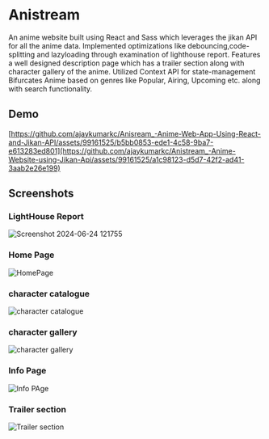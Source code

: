 # Anistream

An anime website built using React and Sass which leverages the jikan API for all the anime data.
Implemented optimizations like debouncing,code-splitting and lazyloading through examination of lighthouse report.
            Features a well designed description page which has a trailer section along with character gallery of the anime.
            Utilized Context API for state-management
            Bifurcates Anime based on genres like Popular, Airing, Upcoming etc. along with search functionality.


## Demo

[https://github.com/ajaykumarkc/Anisream_-Anime-Web-App-Using-React-and-Jikan-API/assets/99161525/b5bb0853-ede1-4c58-9ba7-e613283ed801](https://github.com/ajaykumarkc/Anistream_-Anime-Website-using-Jikan-Api/assets/99161525/a1c98123-d5d7-42f2-ad41-3aab2e26e199)



## Screenshots

### LightHouse Report
![Screenshot 2024-06-24 121755](https://github.com/ajaykumarkc/Anistream_-Anime-Website-using-Jikan-Api/assets/99161525/937d4e03-fb1f-429f-b1fb-8d520eff6958)

### Home Page
![HomePage](https://github.com/ajaykumarkc/Anistream_-Anime-Website-using-Jikan-Api/assets/99161525/8e9c8418-1f6f-4788-a178-0e880410a428)

### character catalogue
![character catalogue](https://github.com/ajaykumarkc/Anistream_-Anime-Website-using-Jikan-Api/assets/99161525/807fbc0a-59ea-421a-b041-4bd4556b023f)

### character gallery
![character gallery](https://github.com/ajaykumarkc/Anistream_-Anime-Website-using-Jikan-Api/assets/99161525/3f84b151-e255-4c91-bf4a-76af38593e89)

### Info Page
![Info PAge](https://github.com/ajaykumarkc/Anistream_-Anime-Website-using-Jikan-Api/assets/99161525/9bb390ff-c22e-499f-8fe9-b2e1f6ae6e7e)

### Trailer section
![Trailer section](https://github.com/ajaykumarkc/Anistream_-Anime-Website-using-Jikan-Api/assets/99161525/ec297d08-d5ce-46c5-a3b2-195542d8beb7)






